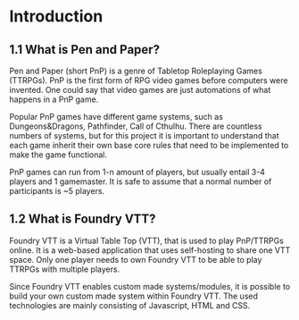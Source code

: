 # Introduction
## 1.1 What is Pen and Paper?

Pen and Paper (short PnP) is a genre of Tabletop Roleplaying Games (TTRPGs). PnP is the first form of RPG video games before computers were invented. One could say that video games are just automations of what happens in a PnP game.

Popular PnP games have different game systems, such as Dungeons&Dragons, Pathfinder, Call of Cthulhu. There are countless numbers of systems, but for this project it is important to understand that each game inherit their own base core rules that need to be implemented to make the game functional.

PnP games can run from 1-n amount of players, but usually entail 3-4 players and 1 gamemaster. It is safe to assume that a normal number of participants is ~5 players.

## 1.2 What is Foundry VTT?

Foundry VTT is a Virtual Table Top (VTT), that is used to play PnP/TTRPGs online. It is a web-based application that uses self-hosting to share one VTT space. Only one player needs to own Foundry VTT to be able to play TTRPGs with multiple players.

Since Foundry VTT enables custom made systems/modules, it is possible to build your own custom made system within Foundry VTT. The used technologies are mainly consisting of Javascript, HTML and CSS.